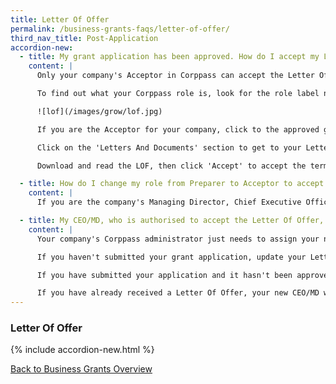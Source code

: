```yaml
---
title: Letter Of Offer
permalink: /business-grants-faqs/letter-of-offer/
third_nav_title: Post-Application
accordion-new:
  - title: My grant application has been approved. How do I accept my Letter of Offer?
    content: |
      Only your company's Acceptor in Corppass can accept the Letter Of Offer (LOF). Viewers and Preparers are not authorised to accept the LOF.

      To find out what your Corppass role is, look for the role label next to your login account name, in the masthead.

      ![lof](/images/grow/lof.jpg) 

      If you are the Acceptor for your company, click to the approved grant from the ' Updates Required' tab on the 'My Grants' page.

      Click on the 'Letters And Documents' section to get to your Letter Of Offer.

      Download and read the LOF, then click 'Accept' to accept the terms and award of the grant.

  - title: How do I change my role from Preparer to Acceptor to accept the Letter of Offer?
    content: |
      If you are the company's Managing Director, Chief Executive Officer or equivalent and would like to change your role from Preparer to Acceptor, [find out how](https://www.Corppass.gov.sg/Corppass/common/userguides){:target="_blank"} your Corppass admin can assign the appropriate e-service role for you.

  - title: My CEO/MD, who is authorised to accept the Letter Of Offer, has left the company. How do I update Business Grants Portal and Corppass with the new CEO/MD's details?
    content: |
      Your company's Corppass administrator just needs to assign your new CEO/MD the Business Grants Portal acceptor role, so that they can accept the Letter Of Offer.

      If you haven't submitted your grant application, update your Letter Of Offer addressee. 

      If you have submitted your application and it hasn't been approved, contact the processing agency. They will return your application, so you can update it. 

      If you have already received a Letter Of Offer, your new CEO/MD will be able to accept it when your Corppass administrator assigns them the rights. Do remember to update the grant processing agency and ACRA of the change in management.
---
```


### Letter Of Offer

{% include accordion-new.html %}

[Back to Business Grants Overview](/business-grants-portal/)
